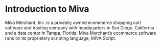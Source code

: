 # Introduction to Miva

Miva Merchant, Inc. is a privately owned ecommerce shopping cart software and hosting company with headquarters in San Diego, California and a data center in Tampa, Florida. Miva Merchant’s ecommerce software runs on its proprietary scripting language, MIVA Script.

